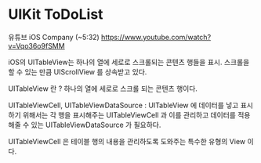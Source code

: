 # UIKit ToDoList

유튜브 iOS Company (~5:32) <https://www.youtube.com/watch?v=Vqo36o9fSMM> 

iOS의 UITableView는 하나의 열에 세로로 스크롤되는 콘텐츠 행들을 표시. 스크롤을 할 수 있는 만큼 UIScrollView 를 상속받고 있다. 

UITableView 란 ? 하나의 열에 세로로 스크롤 되는 콘텐츠 행이다.

UITableViewCell, UITableViewDataSource : UITableView 에 데이터를 넣고 표시하기 위해서는 각 행을 표시해주는 UITableViewCell 과 이를 관리하고 데이터를 적용해줄 수 있는 UITableViewDataSource 가 필요하다. 

UITableViewCell 은 테이블 행의 내용을 관리하도록 도와주는 특수한 유형의 View 이다. 

